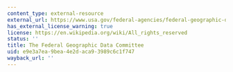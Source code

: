 ```yaml
---
content_type: external-resource
external_url: https://www.usa.gov/federal-agencies/federal-geographic-data-committee
has_external_license_warning: true
license: https://en.wikipedia.org/wiki/All_rights_reserved
status: ''
title: The Federal Geographic Data Committee
uid: e9e3a7ea-9bea-4e2d-aca9-3989c6c1f747
wayback_url: ''
---
```

